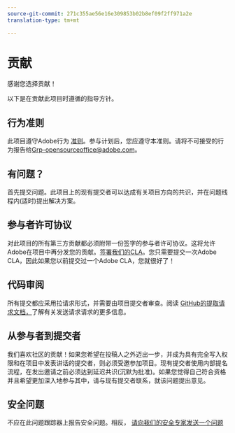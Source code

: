 ```yaml
---
source-git-commit: 271c355ae56e16e309853b02b8ef09f2ff971a2e
translation-type: tm+mt

---
```

# 贡献

感谢您选择贡献！

以下是在贡献此项目时遵循的指导方针。

## 行为准则

此项目遵守Adobe行为 [准则](code-of-conduct.md)。参与计划后，您应遵守本准则。请将不可接受的行为报告给[Grp-opensourceoffice@adobe.com](mailto:Grp-opensourceoffice@adobe.com)。

## 有问题？

首先提交问题。此项目上的现有提交者可以达成有关项目方向的共识，并在问题线程内(适时)提出解决方案。

## 参与者许可协议

对此项目的所有第三方贡献都必须附带一份签字的参与者许可协议。这将允许Adobe在项目中再分发您的贡献。[签署我们的CLA](http://opensource.adobe.com/cla.html)。您只需要提交一次Adobe
CLA，因此如果您以前提交过一个Adobe CLA，您就很好了！

## 代码审阅

所有提交都应采用拉请求形式，并需要由项目提交者审查。阅读 [GitHub的提取请求文档，](https://help.github.com/articles/about-pull-requests/)了解有关发送请求请求的更多信息。

<!--
Lastly, please follow the [pull request template](PULL_REQUEST_TEMPLATE.md) when
submitting a pull request!
-->

## 从参与者到提交者

我们喜欢社区的贡献！如果您希望在投稿人之外迈出一步，并成为具有完全写入权限和在项目中发表讲话的提交者，则必须受邀参加项目。现有提交者使用内部提名流程，在发出邀请之前必须达到延迟共识(沉默为批准)。如果您觉得自己符合资格并且希望更加深入地参与其中，请与现有提交者联系，就该问题提出意见。

## 安全问题

不应在此问题跟踪器上报告安全问题。相反， [请向我们的安全专家发送一个问题](https://helpx.adobe.com/security/alertus.html)
